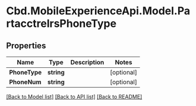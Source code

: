 # Cbd.MobileExperienceApi.Model.PartacctrelrsPhoneType

## Properties

Name | Type | Description | Notes
------------ | ------------- | ------------- | -------------
**PhoneType** | **string** |  | [optional] 
**PhoneNum** | **string** |  | [optional] 

[[Back to Model list]](../README.md#documentation-for-models) [[Back to API list]](../README.md#documentation-for-api-endpoints) [[Back to README]](../README.md)

